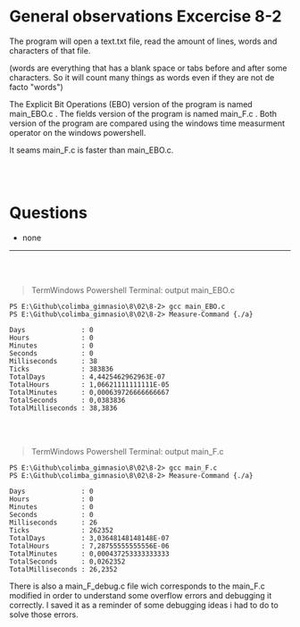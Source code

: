 # General observations Excercise 8-2

The program will open a text.txt file, read the amount of lines, words and characters of that file.

(words are everything that has a blank space or tabs before and after some characters. So it will count many things as words even if they are not de facto "words")

The Explicit Bit Operations (EBO) version of the program is named main_EBO.c . The fields version of the program is named main_F.c . Both version of the program are compared using the windows time measurment operator on the windows powershell.

It seams main_F.c is faster than main_EBO.c.

<br> </br>

# Questions

- none

---

<br> </br>

> TermWindows Powershell Terminal: output main_EBO.c

```
PS E:\Github\colimba_gimnasio\8\02\8-2> gcc main_EBO.c
PS E:\Github\colimba_gimnasio\8\02\8-2> Measure-Command {./a}

Days              : 0
Hours             : 0
Minutes           : 0
Seconds           : 0
Milliseconds      : 38
Ticks             : 383836
TotalDays         : 4,4425462962963E-07
TotalHours        : 1,06621111111111E-05
TotalMinutes      : 0,000639726666666667
TotalSeconds      : 0,0383836
TotalMilliseconds : 38,3836

```

<br> </br>

> TermWindows Powershell Terminal: output main_F.c

```
PS E:\Github\colimba_gimnasio\8\02\8-2> gcc main_F.c
PS E:\Github\colimba_gimnasio\8\02\8-2> Measure-Command {./a}

Days              : 0
Hours             : 0
Minutes           : 0
Seconds           : 0
Milliseconds      : 26
Ticks             : 262352
TotalDays         : 3,03648148148148E-07
TotalHours        : 7,28755555555556E-06
TotalMinutes      : 0,000437253333333333
TotalSeconds      : 0,0262352
TotalMilliseconds : 26,2352

```

There is also a main_F_debug.c file wich corresponds to the main_F.c modified in order to understand some overflow errors and debugging it correctly. I saved it as a reminder of some debugging ideas i had to do to solve those errors.
